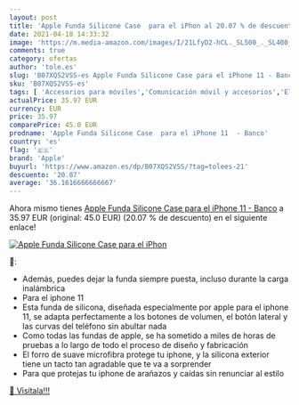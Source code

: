 ```yaml
---
layout: post
title: 'Apple Funda Silicone Case  para el iPhon al 20.07 % de descuento'
date: 2021-04-18 14:33:32
image: 'https://m.media-amazon.com/images/I/21LfyD2-hCL._SL500_._SL400_.jpg'
comments: true
category: ofertas
author: 'tole.es'
slug: 'B07XQS2VSS-es Apple Funda Silicone Case para el iPhone 11 - Banco'
sku: 'B07XQS2VSS-es'
tags: [ 'Accesorios para móviles','Comunicación móvil y accesorios','Electrónica','Fundas y carcasas para teléfonos móviles','apple','iphone', ]
actualPrice: 35.97 EUR
currency: EUR
price: 35.97
comparePrice: 45.0 EUR
prodname: 'Apple Funda Silicone Case  para el iPhone 11  - Banco'
country: 'es'
flag: '🇪🇸'
brand: 'Apple'
buyurl: 'https://www.amazon.es/dp/B07XQS2VSS/?tag=tolees-21'
descuento: '20.07'
average: '36.1616666666667'
---
```


Ahora mismo tienes [Apple Funda Silicone Case  para el iPhone 11  - Banco](https://www.amazon.es/dp/B07XQS2VSS/?tag=tolees-21) a 35.97 EUR (original: 45.0 EUR) (20.07 %  de descuento) en el siguiente enlace!

[![Apple Funda Silicone Case  para el iPhon](https://m.media-amazon.com/images/I/21LfyD2-hCL._SL500_._SL400_.jpg)](https://www.amazon.es/dp/B07XQS2VSS/?tag=tolees-21)

🔎:

- Además, puedes dejar la funda siempre puesta, incluso durante la carga inalámbrica
- Para el iphone 11
- Esta funda de silicona, diseñada especialmente por apple para el iphone 11, se adapta perfectamente a los botones de volumen, el botón lateral y las curvas del teléfono sin abultar nada
- Como todas las fundas de apple, se ha sometido a miles de horas de pruebas a lo largo de todo el proceso de diseño y fabricación
- El forro de suave microfibra protege tu iphone, y la silicona exterior tiene un tacto tan agradable que te va a sorprender
- Para que protejas tu iphone de arañazos y caídas sin renunciar al estilo

[🛒 Visítala!!!](https://www.amazon.es/dp/B07XQS2VSS/?tag=tolees-21)
